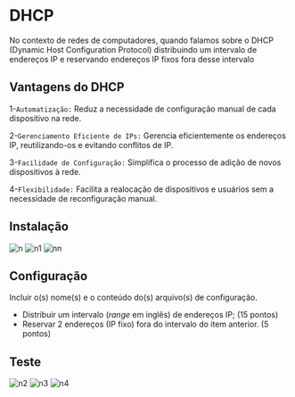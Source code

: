 # DHCP

No contexto de redes de computadores, quando falamos sobre o DHCP (Dynamic Host Configuration Protocol) distribuindo um intervalo de endereços IP e reservando endereços IP fixos fora desse intervalo

## Vantagens do DHCP
1-`Automatização:` Reduz a necessidade de configuração manual de cada dispositivo na rede.

2-`Gerenciamento Eficiente de IPs:` Gerencia eficientemente os endereços IP, reutilizando-os e evitando conflitos de IP.

3-`Facilidade de Configuração:` Simplifica o processo de adição de novos dispositivos à rede.

4-`Flexibilidade:` Facilita a realocação de dispositivos e usuários sem a necessidade de reconfiguração manual.

## Instalação
![n](https://i.ibb.co/z8kCwtK/Screenshot-2023-12-28-20-36-03.png)
![n1](https://i.ibb.co/0h5Xh97/Screenshot-2023-12-28-20-36-24.png)
![nn](https://i.ibb.co/5MXQbs9/Screenshot-2023-12-28-20-36-41.png)


## Configuração

Incluir o(s) nome(s) e o conteúdo do(s) arquivo(s) de configuração.

- Distribuir um intervalo (*range* em inglês) de endereços IP; (15 pontos)
- Reservar 2 endereços (IP fixo) fora do intervalo do item anterior. (5 pontos)

## Teste
![n2](https://i.ibb.co/bNbn5nq/Screenshot-2023-12-28-20-32-15.png)
![n3](https://i.ibb.co/kJjtZNX/Screenshot-2023-12-28-20-31-51.png)
![n4](https://i.ibb.co/VHgfRrq/Screenshot-2023-12-28-20-31-15.png)

